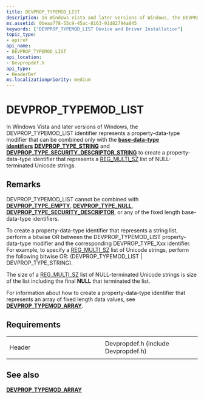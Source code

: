 ```yaml
---
title: DEVPROP_TYPEMOD_LIST
description: In Windows Vista and later versions of Windows, the DEVPROP_TYPEMOD_LIST identifier represents a property-data-type modifier that can be combined only with the base-data-type identifiers DEVPROP_TYPE_STRING and DEVPROP_TYPE_SECURITY_DESCRIPTOR_STRING to create a property-data-type identifier that represents a [REG_MULTI_SZ](https://docs.microsoft.com/windows/desktop/SysInfo/registry-value-types) list of NULL-terminated Unicode strings.
ms.assetid: 0beaa778-55c9-45ac-8163-91d82794a845
keywords: ["DEVPROP_TYPEMOD_LIST Device and Driver Installation"]
topic_type:
- apiref
api_name:
- DEVPROP_TYPEMOD_LIST
api_location:
- Devpropdef.h
api_type:
- HeaderDef
ms.localizationpriority: medium
---
```


# DEVPROP_TYPEMOD_LIST


In Windows Vista and later versions of Windows, the DEVPROP_TYPEMOD_LIST identifier represents a property-data-type modifier that can be combined only with the [**base-data-type identifiers**](https://msdn.microsoft.com/library/windows/hardware/ff537793) [**DEVPROP_TYPE_STRING**](devprop-type-string.md) and [**DEVPROP_TYPE_SECURITY_DESCRIPTOR_STRING**](devprop-type-security-descriptor-string.md) to create a property-data-type identifier that represents a [REG_MULTI_SZ](https://docs.microsoft.com/windows/desktop/SysInfo/registry-value-types) list of NULL-terminated Unicode strings.

Remarks
-------

DEVPROP_TYPEMOD_LIST cannot be combined with [**DEVPROP_TYPE_EMPTY**](devprop-type-empty.md), [**DEVPROP_TYPE_NULL**](devprop-type-null.md), [**DEVPROP_TYPE_SECURITY_DESCRIPTOR**](devprop-type-security-descriptor.md), or any of the fixed length base-data-type identifiers.

To create a property-data-type identifier that represents a string list, perform a bitwise OR between the DEVPROP_TYPEMOD_LIST property-data-type modifier and the corresponding DEVPROP_TYPE_Xxx identifier. For example, to specify a [REG_MULTI_SZ](https://docs.microsoft.com/windows/desktop/SysInfo/registry-value-types) list of Unicode strings, perform the following bitwise OR: (DEVPROP_TYPEMOD_LIST | DEVPROP_TYPE_STRING).

The size of a [REG_MULTI_SZ](https://docs.microsoft.com/windows/desktop/SysInfo/registry-value-types) list of NULL-terminated Unicode strings is size of the list including the final **NULL** that terminated the list.

For information about how to create a property-data-type identifier that represents an array of fixed length data values, see [**DEVPROP_TYPEMOD_ARRAY**](devprop-typemod-array.md).

Requirements
------------

<table>
<colgroup>
<col width="50%" />
<col width="50%" />
</colgroup>
<tbody>
<tr class="odd">
<td align="left"><p>Header</p></td>
<td align="left">Devpropdef.h (include Devpropdef.h)</td>
</tr>
</tbody>
</table>

## See also


[**DEVPROP_TYPEMOD_ARRAY**](devprop-typemod-array.md)

 

 







